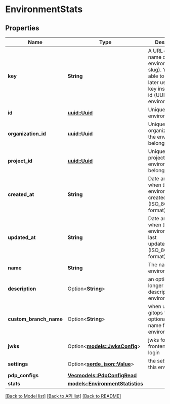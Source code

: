 # EnvironmentStats

## Properties

Name | Type | Description | Notes
------------ | ------------- | ------------- | -------------
**key** | **String** | A URL-friendly name of the environment (i.e: slug). You will be able to query later using this key instead of the id (UUID) of the environment. | 
**id** | [**uuid::Uuid**](uuid::Uuid.md) | Unique id of the environment | 
**organization_id** | [**uuid::Uuid**](uuid::Uuid.md) | Unique id of the organization that the environment belongs to. | 
**project_id** | [**uuid::Uuid**](uuid::Uuid.md) | Unique id of the project that the environment belongs to. | 
**created_at** | **String** | Date and time when the environment was created (ISO_8601 format). | 
**updated_at** | **String** | Date and time when the environment was last updated/modified (ISO_8601 format). | 
**name** | **String** | The name of the environment | 
**description** | Option<**String**> | an optional longer description of the environment | [optional]
**custom_branch_name** | Option<**String**> | when using gitops feature, an optional branch name for the environment | [optional]
**jwks** | Option<[**models::JwksConfig**](JwksConfig.md)> | jwks for element frontend only login | [optional]
**settings** | Option<[**serde_json::Value**](.md)> | the settings for this environment | [optional]
**pdp_configs** | [**Vec<models::PdpConfigRead>**](PDPConfigRead.md) |  | 
**stats** | [**models::EnvironmentStatistics**](EnvironmentStatistics.md) |  | 

[[Back to Model list]](../README.md#documentation-for-models) [[Back to API list]](../README.md#documentation-for-api-endpoints) [[Back to README]](../README.md)


